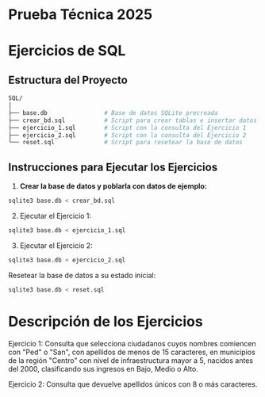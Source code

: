 # Prueba Técnica 2025 

# Ejercicios de SQL
## Estructura del Proyecto

```bash
SQL/
│
├── base.db                # Base de datos SQLite precreada
├── crear_bd.sql           # Script para crear tablas e insertar datos
├── ejercicio_1.sql        # Script con la consulta del Ejercicio 1
├── ejercicio_2.sql        # Script con la consulta del Ejercicio 2
└── reset.sql              # Script para resetear la base de datos
```

## Instrucciones para Ejecutar los Ejercicios

1. **Crear la base de datos y poblarla con datos de ejemplo:**
```bash
sqlite3 base.db < crear_bd.sql
```

2. Ejecutar el Ejercicio 1:
```bash
sqlite3 base.db < ejercicio_1.sql
```

3. Ejecutar el Ejercicio 2:
```bash
sqlite3 base.db < ejercicio_2.sql
```
Resetear la base de datos a su estado inicial:
```bash
sqlite3 base.db < reset.sql
```

# Descripción de los Ejercicios
Ejercicio 1:
Consulta que selecciona ciudadanos cuyos nombres comiencen con "Ped" o "San", con apellidos de menos de 15 caracteres, en municipios de la región "Centro" con nivel de infraestructura mayor a 5, nacidos antes del 2000, clasificando sus ingresos en Bajo, Medio o Alto.

Ejercicio 2:
Consulta que devuelve apellidos únicos con 8 o más caracteres.

